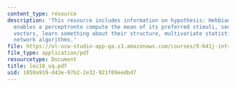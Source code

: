 ```yaml
---
content_type: resource
description: 'This resource includes information on hypothesis: Hebbiansynaptic plasticity
  enables a perceptronto compute the mean of its preferred stimuli, sequence of data
  vectors, learn something about their structure, multivariate statistics, and neural
  network algorithms.'
file: https://ol-ocw-studio-app-qa.s3.amazonaws.com/courses/9-641j-introduction-to-neural-networks-spring-2005/1059a919d43e97b22e32921f09eedbd7_lec18_vq.pdf
file_type: application/pdf
resourcetype: Document
title: lec18_vq.pdf
uid: 1059a919-d43e-97b2-2e32-921f09eedbd7
---
```

